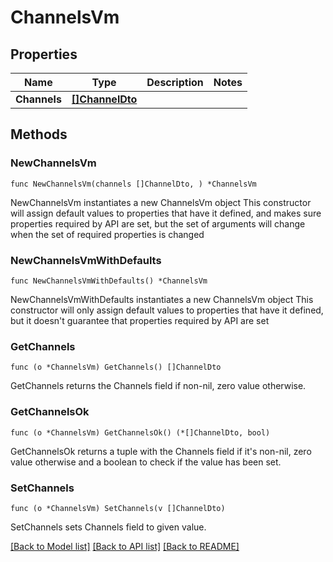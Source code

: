 # ChannelsVm

## Properties

Name | Type | Description | Notes
------------ | ------------- | ------------- | -------------
**Channels** | [**[]ChannelDto**](ChannelDto.md) |  | 

## Methods

### NewChannelsVm

`func NewChannelsVm(channels []ChannelDto, ) *ChannelsVm`

NewChannelsVm instantiates a new ChannelsVm object
This constructor will assign default values to properties that have it defined,
and makes sure properties required by API are set, but the set of arguments
will change when the set of required properties is changed

### NewChannelsVmWithDefaults

`func NewChannelsVmWithDefaults() *ChannelsVm`

NewChannelsVmWithDefaults instantiates a new ChannelsVm object
This constructor will only assign default values to properties that have it defined,
but it doesn't guarantee that properties required by API are set

### GetChannels

`func (o *ChannelsVm) GetChannels() []ChannelDto`

GetChannels returns the Channels field if non-nil, zero value otherwise.

### GetChannelsOk

`func (o *ChannelsVm) GetChannelsOk() (*[]ChannelDto, bool)`

GetChannelsOk returns a tuple with the Channels field if it's non-nil, zero value otherwise
and a boolean to check if the value has been set.

### SetChannels

`func (o *ChannelsVm) SetChannels(v []ChannelDto)`

SetChannels sets Channels field to given value.



[[Back to Model list]](../README.md#documentation-for-models) [[Back to API list]](../README.md#documentation-for-api-endpoints) [[Back to README]](../README.md)


